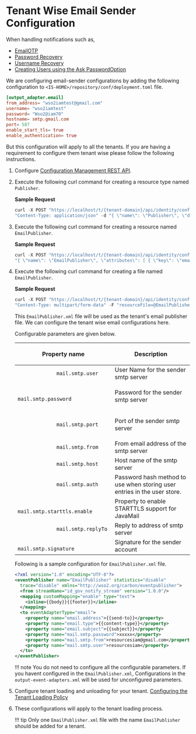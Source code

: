 # Tenant Wise Email Sender Configuration

When handling notifications such as, 

- [EmailOTP](../../learn/configuring-email-otp)
- [Password Recovery](../../learn/password-recovery)
- [Username Recovery](../../learn/username-recovery)
- [Creating Users using the Ask PasswordOption](../../learn/creating-users-using-the-ask-password-option)

We are configuring email-sender configurations by adding the following configuration to 
`<IS-HOME>/repository/conf/deployment.toml` file.  

 ``` toml
 [output_adapter.email]
 from_address= "wso2iamtest@gmail.com"
 username= "wso2iamtest"
 password= "Wso2@iam70"
 hostname= smtp.gmail.com
 port= 587
 enable_start_tls= true
 enable_authentication= true
 ```
 
 But this configuration will apply to all the tenants. If you are having a requirement to configure them tenant wise please follow the following instructions. 
 
1. Configure [Configuration Management REST API](../../develop/using-the-configuration-management-rest-apis). 
2. Execute the following curl command for creating a resource type named `Publisher`. 

    **Sample Request**
    ``` java 
    curl -X POST "https://localhost/t/{tenant-domain}/api/identity/config-mgt/v1.0/resource-type" -H "accept: application/json" -H 
    "Content-Type: application/json" -d "{ \"name\": \"Publisher\", \"description\": \"Publisher Configurations\"}"
    ```
3. Execute the following curl command for creating a resource named `EmailPublisher`. 

    **Sample Request**
    ``` java 
    curl -X POST "https://localhost/t/{tenant-domain}/api/identity/config-mgt/v1.0/resource/Publisher" -H "accept: application/json" -H "Content-Type: application/json" -d 
    "{ \"name\": \"EmailPublisher\", \"attributes\": [ { \"key\": \"email\", \"value\": \"string\" } ]}"
    ```
4. Execute the following curl command for creating a file named `EmailPublisher`. 

    **Sample Request**
    ``` java 
    curl -X POST "https://localhost/t/{tenant-domain}/api/identity/config-mgt/v1.0/resource/Publisher/EmailPublisher/file" -H "accept: application/json" -H 
    "Content-Type: multipart/form-data" -F "resourceFile=@EmailPublisher.xml;type=text/xml" -F "file-name=EmailPublisher"
    ```
    This `EmailPublisher.xml` file will be used as the tenant's email publisher file. We can configure the tenant 
    wise email configurations here. 
    
    Configurable parameters are given below. 
    
    <table>
    <thead>
    <tr class="header">
    <th><p>Property name</p></th>
    <th><p>Description</p></th>
    </tr>
    </thead>
    <tbody>
    <tr class="odd">
    <td><code>             mail.smtp.user            </code></td>
    <td>User Name for the sender smtp server</td>
    </tr>
    <tr class="even">
    <td><code>             mail.smtp.password            </code></td>
    <td><p>Password for the sender smtp server</p></td>
    </tr>
    <tr class="odd">
    <td><code>             mail.smtp.port            </code></td>
    <td><p>Port of the sender smtp server</p></td>
    </tr>
    <tr class="even">
    <td><code>             mail.smtp.from            </code></td>
    <td>From email address of the smtp server</td>
    </tr>
    <tr class="odd">
    <td><code>             mail.smtp.host            </code></td>
    <td>Host name of the smtp server</td>
    </tr>
    <tr class="even">
    <td><code>             mail.smtp.auth           </code></td>
    <td>Password hash method to use when storing user entries in the user store.</td>
    </tr>
    <tr class="odd">
    <td><code>             mail.smtp.starttls.enable           </code></td>
    <td>Property to enable STARTTLS support for JavaMail</td>
    </tr>
    <tr class="even">
    <td><code>             mail.smtp.replyTo           </code></td>
    <td>Reply to address of smtp server</td>
    </tr>
    <tr class="odd">
    <td><code>             mail.smtp.signature           </code></td>
    <td>Signature for the sender account</td>
    </tr>
    </tbody>
    </table>
    
    Following is a sample configuration for `EmailPublisher.xml` file. 
    
    ```xml
    <?xml version="1.0" encoding="UTF-8"?>
    <eventPublisher name="EmailPublisher" statistics="disable"
      trace="disable" xmlns="http://wso2.org/carbon/eventpublisher">
      <from streamName="id_gov_notify_stream" version="1.0.0"/>
      <mapping customMapping="enable" type="text">
        <inline>{{body}}{{footer}}</inline>
      </mapping>
      <to eventAdapterType="email">
        <property name="email.address">{{send-to}}</property>
        <property name="email.type">{{content-type}}</property>
        <property name="email.subject">{{subject}}</property>
        <property name="mail.smtp.password">xxxxx</property>
        <property name="mail.smtp.from">resourcesiam@gmail.com</property>
        <property name="mail.smtp.user">resourcesiam</property>
      </to>
    </eventPublisher>
    ```
    !!! note
        You do not need to configure all the configurable parameters. If you havent configured in the `EmailPublisher.xml`,
        Configurations in the `output-event-adapters.xml` will be used for unconfigured parameters. 
    
5. Configure tenant loading and unloading for your tenant. [Configuring the Tenant Loading Policy](../../administer/configuring-the-tenant-loading-policy) 

6. These configurations will apply to the tenant loading process.

    !!! tip
        Only one `EmailPublisher.xml` file with the name `EmailPublisher` should be added for a tenant.

    
